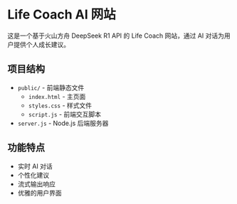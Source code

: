 # Life Coach AI 网站

这是一个基于火山方舟 DeepSeek R1 API 的 Life Coach 网站，通过 AI 对话为用户提供个人成长建议。

## 项目结构
- `public/` - 前端静态文件
  - `index.html` - 主页面
  - `styles.css` - 样式文件
  - `script.js` - 前端交互脚本
- `server.js` - Node.js 后端服务器

## 功能特点
- 实时 AI 对话
- 个性化建议
- 流式输出响应
- 优雅的用户界面